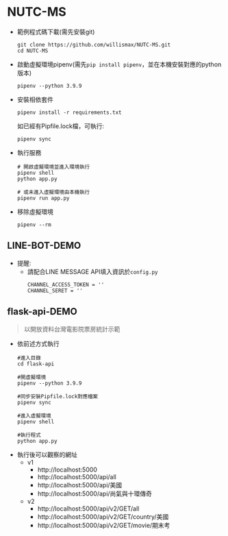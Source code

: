 # NUTC-MS

- 範例程式碼下載(需先安裝git)

    ```
    git clone https://github.com/willismax/NUTC-MS.git
    cd NUTC-MS
    ```

- 啟動虛擬環境pipenv(需先`pip install pipenv`，並在本機安裝對應的python版本)
    ```
    pipenv --python 3.9.9
    ```

- 安裝相依套件

    ```
    pipenv install -r requirements.txt
    ```
    如已經有Pipfile.lock檔，可執行:
    ```
    pipenv sync
    ```

- 執行服務
    ```
    # 開啟虛擬環境並進入環境執行
    pipenv shell
    python app.py
    
    # 或未進入虛擬環境由本機執行
    pipenv run app.py
    ```
    
- 移除虛擬環境
    ```
    pipenv --rm
    ```

## LINE-BOT-DEMO

- 提醒:
    - 請配合LINE MESSAGE API填入資訊於`config.py`
        ```
        CHANNEL_ACCESS_TOKEN = ''
        CHANNEL_SERET = ''
        ```

## flask-api-DEMO

> 以開放資料台灣電影院票房統計示範

- 依前述方式執行
    ```
    #進入目錄
    cd flask-api

    #開虛擬環境
    pipenv --python 3.9.9  

    #同步安裝Pipfile.lock對應檔案
    pipenv sync 

    #進入虛擬環境
    pipenv shell 
    
    #執行程式
    python app.py 
    ```
- 執行後可以觀察的網址
    - v1
        - http://localhost:5000
        - http://localhost:5000/api/all
        - http://localhost:5000/api/美國
        - http://localhost:5000/api/尚氣與十環傳奇
    - v2
        - http://localhost:5000/api/v2/GET/all
        - http://localhost:5000/api/v2/GET/country/美國
        - http://localhost:5000/api/v2/GET/movie/期末考



